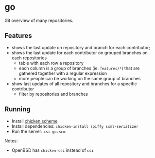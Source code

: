 # go
Git overview of many repositories.

## Features
- shows the last update on repository and branch for each contributor;
- shows the last update for each contributor on grouped branches on each repositories
	- table with each row a repository
	- each column is a group of branches (ie. `features/*`) that are gathered together with a regular expression
	- more people can be working on the same group of branches
- show last updates of all repository and branches for a specific contributor
	- filter by repositories and branches

## Running

- Install [chicken scheme](//call-cc.org)
- Install dependencies: `chicken-install spiffy sxml-serializer`
- Run the server: `csi go.scm`

Notes:
- OpenBSD has `chicken-csi` instead of `csi`
